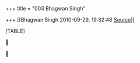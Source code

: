 +++
title = "003 Bhagwan Singh"

+++
[[Bhagwan Singh	2010-09-29, 19:32:48 [Source](https://groups.google.com/g/bvparishat/c/BtzyyaUu9xM)]]



[TABLE]





